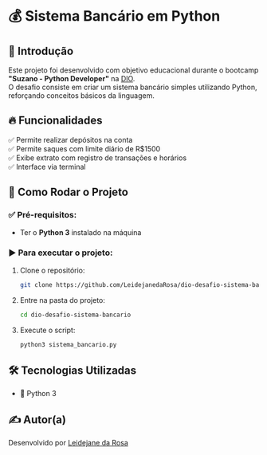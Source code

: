 # 💰 Sistema Bancário em Python

## 📌 Introdução  
Este projeto foi desenvolvido com objetivo educacional durante o bootcamp **"Suzano - Python Developer"** na [DIO](https://www.dio.me/).  
O desafio consiste em criar um sistema bancário simples utilizando Python, reforçando conceitos básicos da linguagem.

## 🔥 Funcionalidades  
✅ Permite realizar depósitos na conta  
✅ Permite saques com limite diário de R$1500  
✅ Exibe extrato com registro de transações e horários  
✅ Interface via terminal  

## 🚀 Como Rodar o Projeto  

### ✅ Pré-requisitos:
- Ter o **Python 3** instalado na máquina

### ▶️ Para executar o projeto:
1. Clone o repositório:  
   ```bash
   git clone https://github.com/LeidejanedaRosa/dio-desafio-sistema-bancario.git
   ```

2. Entre na pasta do projeto:  
   ```bash
   cd dio-desafio-sistema-bancario
   ```

3. Execute o script:  
   ```bash
   python3 sistema_bancario.py
   ```

## 🛠 Tecnologias Utilizadas  
- 🐍 Python 3  

## ✍️ Autor(a)
Desenvolvido por [Leidejane da Rosa](https://github.com/LeidejanedaRosa)  


